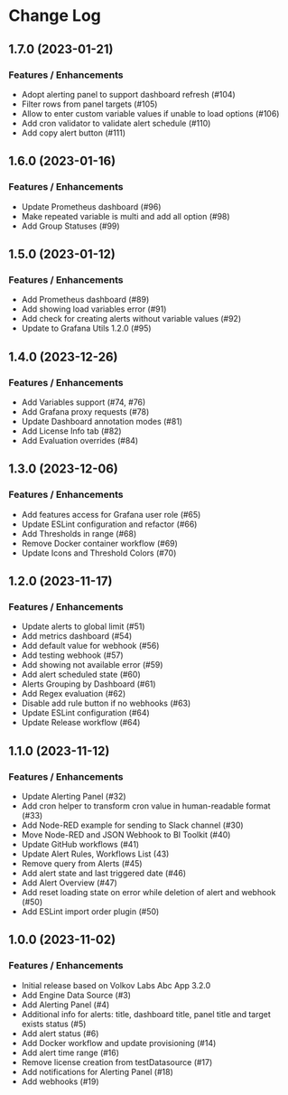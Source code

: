 # Change Log

## 1.7.0 (2023-01-21)

### Features / Enhancements

- Adopt alerting panel to support dashboard refresh (#104)
- Filter rows from panel targets (#105)
- Allow to enter custom variable values if unable to load options (#106)
- Add cron validator to validate alert schedule (#110)
- Add copy alert button (#111)

## 1.6.0 (2023-01-16)

### Features / Enhancements

- Update Prometheus dashboard (#96)
- Make repeated variable is multi and add all option (#98)
- Add Group Statuses (#99)

## 1.5.0 (2023-01-12)

### Features / Enhancements

- Add Prometheus dashboard (#89)
- Add showing load variables error (#91)
- Add check for creating alerts without variable values (#92)
- Update to Grafana Utils 1.2.0 (#95)

## 1.4.0 (2023-12-26)

### Features / Enhancements

- Add Variables support (#74, #76)
- Add Grafana proxy requests (#78)
- Update Dashboard annotation modes (#81)
- Add License Info tab (#82)
- Add Evaluation overrides (#84)

## 1.3.0 (2023-12-06)

### Features / Enhancements

- Add features access for Grafana user role (#65)
- Update ESLint configuration and refactor (#66)
- Add Thresholds in range (#68)
- Remove Docker container workflow (#69)
- Update Icons and Threshold Colors (#70)

## 1.2.0 (2023-11-17)

### Features / Enhancements

- Update alerts to global limit (#51)
- Add metrics dashboard (#54)
- Add default value for webhook (#56)
- Add testing webhook (#57)
- Add showing not available error (#59)
- Add alert scheduled state (#60)
- Alerts Grouping by Dashboard (#61)
- Add Regex evaluation (#62)
- Disable add rule button if no webhooks (#63)
- Update ESLint configuration (#64)
- Update Release workflow (#64)

## 1.1.0 (2023-11-12)

### Features / Enhancements

- Update Alerting Panel (#32)
- Add cron helper to transform cron value in human-readable format (#33)
- Add Node-RED example for sending to Slack channel (#30)
- Move Node-RED and JSON Webhook to BI Toolkit (#40)
- Update GitHub workflows (#41)
- Update Alert Rules, Workflows List (43)
- Remove query from Alerts (#45)
- Add alert state and last triggered date (#46)
- Add Alert Overview (#47)
- Add reset loading state on error while deletion of alert and webhook (#50)
- Add ESLint import order plugin (#50)

## 1.0.0 (2023-11-02)

### Features / Enhancements

- Initial release based on Volkov Labs Abc App 3.2.0
- Add Engine Data Source (#3)
- Add Alerting Panel (#4)
- Additional info for alerts: title, dashboard title, panel title and target exists status (#5)
- Add alert status (#6)
- Add Docker workflow and update provisioning (#14)
- Add alert time range (#16)
- Remove license creation from testDatasource (#17)
- Add notifications for Alerting Panel (#18)
- Add webhooks (#19)
